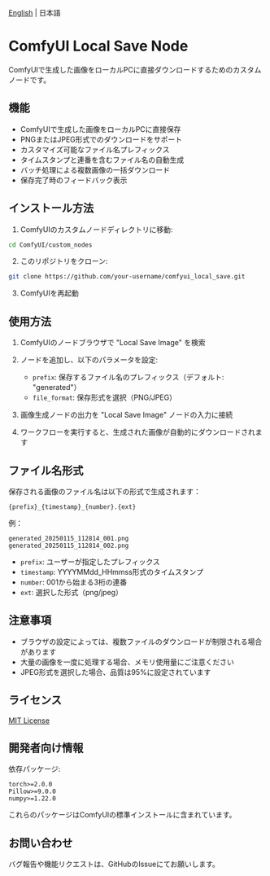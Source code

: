 [English](./README.md) | 日本語

# ComfyUI Local Save Node

ComfyUIで生成した画像をローカルPCに直接ダウンロードするためのカスタムノードです。

## 機能

- ComfyUIで生成した画像をローカルPCに直接保存
- PNGまたはJPEG形式でのダウンロードをサポート
- カスタマイズ可能なファイル名プレフィックス
- タイムスタンプと連番を含むファイル名の自動生成
- バッチ処理による複数画像の一括ダウンロード
- 保存完了時のフィードバック表示

## インストール方法

1. ComfyUIのカスタムノードディレクトリに移動:
```bash
cd ComfyUI/custom_nodes
```

2. このリポジトリをクローン:
```bash
git clone https://github.com/your-username/comfyui_local_save.git
```

3. ComfyUIを再起動

## 使用方法

1. ComfyUIのノードブラウザで "Local Save Image" を検索

2. ノードを追加し、以下のパラメータを設定:
   - `prefix`: 保存するファイル名のプレフィックス（デフォルト: "generated"）
   - `file_format`: 保存形式を選択（PNG/JPEG）

3. 画像生成ノードの出力を "Local Save Image" ノードの入力に接続

4. ワークフローを実行すると、生成された画像が自動的にダウンロードされます

## ファイル名形式

保存される画像のファイル名は以下の形式で生成されます：
```
{prefix}_{timestamp}_{number}.{ext}
```

例：
```
generated_20250115_112814_001.png
generated_20250115_112814_002.png
```

- `prefix`: ユーザーが指定したプレフィックス
- `timestamp`: YYYYMMdd_HHmmss形式のタイムスタンプ
- `number`: 001から始まる3桁の連番
- `ext`: 選択した形式（png/jpeg）

## 注意事項

- ブラウザの設定によっては、複数ファイルのダウンロードが制限される場合があります
- 大量の画像を一度に処理する場合、メモリ使用量にご注意ください
- JPEG形式を選択した場合、品質は95%に設定されています

## ライセンス

[MIT License](LICENSE)

## 開発者向け情報

依存パッケージ:
```
torch>=2.0.0
Pillow>=9.0.0
numpy>=1.22.0
```

これらのパッケージはComfyUIの標準インストールに含まれています。

## お問い合わせ

バグ報告や機能リクエストは、GitHubのIssueにてお願いします。
